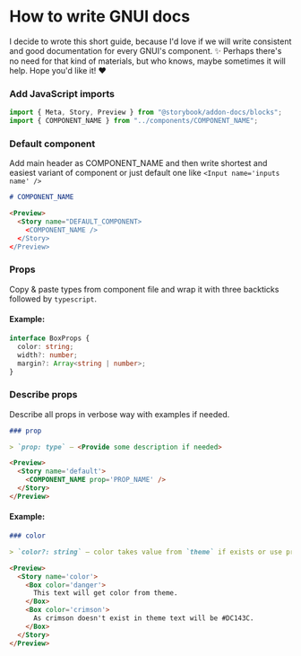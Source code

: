 # How to write GNUI docs

I decide to wrote this short guide, because I'd love if we will write consistent and good documentation for every GNUI's component. ✨ Perhaps there's no need for that kind of materials, but who knows, maybe sometimes it will help. Hope you'd like it! ♥️

### Add JavaScript imports

```javascript
import { Meta, Story, Preview } from "@storybook/addon-docs/blocks";
import { COMPONENT_NAME } from "../components/COMPONENT_NAME";
```

### Default component

Add main header as COMPONENT_NAME and then write shortest and easiest variant of component or just default one like `<Input name='inputs name' />`

```markdown
# COMPONENT_NAME

<Preview>
  <Story name="DEFAULT_COMPONENT>
    <COMPONENT_NAME />
  </Story>
</Preview>
```

### Props

Copy & paste types from component file and wrap it with three backticks followed by `typescript`.

#### Example:

```typescript
interface BoxProps {
  color: string;
  width?: number;
  margin?: Array<string | number>;
}
```

### Describe props

Describe all props in verbose way with examples if needed.

```markdown
### prop

> `prop: type` — <Provide some description if needed>

<Preview>
  <Story name='default'>
    <COMPONENT_NAME prop='PROP_NAME' />
  </Story>
</Preview>
```

#### Example:

```markdown
### color

> `color?: string` — color takes value from `theme` if exists or use provided value as is.

<Preview>
  <Story name='color'>
    <Box color='danger'>
      This text will get color from theme.
    </Box>
    <Box color='crimson'>
      As crimson doesn't exist in theme text will be #DC143C.
    </Box>
  </Story>
</Preview>
```

